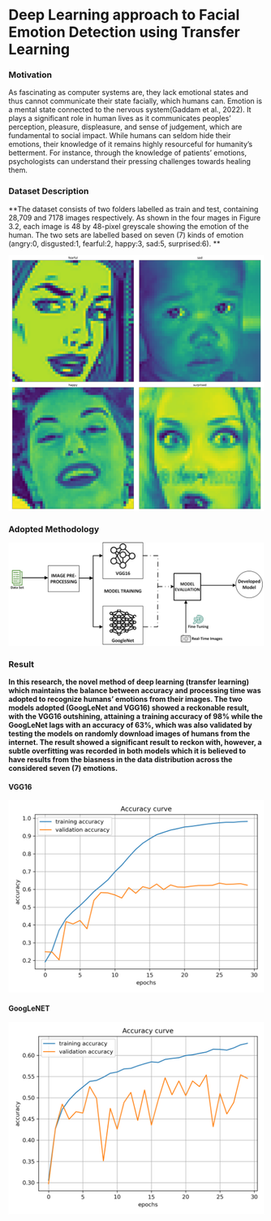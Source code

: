 # Deep Learning approach to Facial Emotion Detection using Transfer Learning


### Motivation
As fascinating as computer systems are, they lack emotional states and thus cannot communicate their state facially, which humans can. Emotion is a mental state connected to the nervous system(Gaddam et al., 2022). It plays a significant role in human lives as it communicates peoples’ perception, pleasure, displeasure, and sense of judgement, which are fundamental to social impact. While humans can seldom hide their emotions, their knowledge of it remains highly resourceful for humanity’s betterment. For instance, through the knowledge of patients’ emotions, psychologists can understand their pressing challenges towards healing them. 


### Dataset Description
**The dataset consists of two folders labelled as train and test, containing 28,709 and 7178 images respectively. As shown in the four mages in Figure 3.2, each image is 48 by 48-pixel greyscale showing the emotion of the human. The two sets are labelled based on seven (7) kinds of emotion (angry:0, disgusted:1, fearful:2, happy:3, sad:5, surprised:6). **

![Data Overview](images_overview.png)

### Adopted Methodology
![Methodology](methodology.png)

### Result

**In this research, the novel method of deep learning (transfer learning) which maintains the balance between accuracy and processing time was adopted to recognize humans’ emotions from their images. The two models adopted (GoogLeNet and VGG16) showed a reckonable result, with the VGG16 outshining, attaining a training accuracy of 98% while the GoogLeNet lags with an accuracy of 63%, which was also validated by testing the models on randomly download images of humans from the internet. The result showed a significant result to reckon with, however, a subtle overfitting was recorded in both models which it is believed to have results from the biasness in the data distribution across the considered seven (7) emotions.**

#### VGG16
![VGG16 Result](vgg_result.png)


#### GoogLeNET
![GoogLeNET Result](google_net_result.png)




